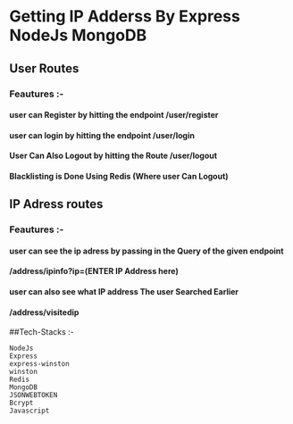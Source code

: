 # Getting IP Adderss By Express NodeJs MongoDB

## User Routes

### Feautures :- 


#### user can Register by hitting the endpoint /user/register
#### user can login by hitting the endpoint /user/login
#### User Can Also Logout by hitting the Route /user/logout
#### Blacklisting is Done Using Redis (Where user Can Logout)

## IP Adress routes

### Feautures :- 


#### user can see the ip adress by passing in the Query of the given endpoint
#### /address/ipinfo?ip=(ENTER IP Address here)

#### user can also see what IP address The user Searched Earlier 
#### /address/visitedip

##Tech-Stacks :- 

```
NodeJs
Express
express-winston
winston
Redis
MongoDB
JSONWEBTOKEN
Bcrypt
Javascript
```

